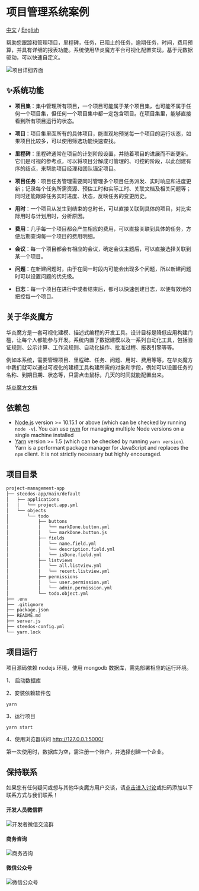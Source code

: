 # 项目管理系统案例

[中文](https://github.com/steedos/project-management-app) / [English](https://github.com/steedos/project-management-app/blob/master/README_en.md)

帮助您跟踪和管理项目，里程碑，任务，已阻止的任务，逾期任务，时间，费用预算，并具有详细的报表功能。系统使用华炎魔方平台可视化配置实现，基于元数据驱动，可以快速自定义。

![项目详细界面](/docs/images/project_detail.jpg)


## ✨系统功能

- **项目集**：集中管理所有项目，一个项目可能属于某个项目集，也可能不属于任何一个项目集，但任何一个项目集中都一定包含项目。在项目集里，能够直接看到所有项目运行的状态。

- **项目**：项目集里面所有的具体项目，能直观地预览每一个项目的运行状态，如果项目比较多，可以使用筛选功能快速查找。

- **里程碑**：里程碑通常在项目的计划阶段设置，并随着项目的进展而不断更新。它们是可视的参考点，可以将项目分解成可管理的、可控的阶段，以此创建有序的结点，来帮助项目经理和团队锚定项目。

- **项目任务**：项目任务管理需要同时管理多个项目任务派发、实时响应和进度更新；记录每个任务所需资源、预估工时和实际工时、关联文档及相关问题等；同时还能跟踪任务实时进度、状态，反映任务的变更历史。

- **用时**：一个项目从发生到结束的总时长，可以直接关联到具体的项目，对比实际用时与计划用时，分析原因。

- **费用**：几乎每一个项目都会产生相应的费用，可以直接关联到具体的任务，方便后期查询每一个项目的费用明细。

- **会议**：每一个项目都会有相应的会议，确定会议主题后，可以直接选择关联到某一个项目。

- **问题**：在新建问题时，由于在同一时段内可能会出现多个问题，所以新建问题时可以设置问题的优先级。

- **日志**：每一个项目在进行中或者结束后，都可以快速创建日志，以便有效地的把控每一个项目。

## 关于华炎魔方

华炎魔方是一套可视化建模、描述式编程的开发工具。设计目标是降低应用构建门槛，让每个人都能参与开发。系统内置了数据建模以及一系列自动化工具，包括验证规则、公示计算、工作流规则、自动化操作、批准过程、报表引擎等等。

例如本系统，需要管理项目、里程碑、任务、问题、用时、费用等等，在华炎魔方中我们就可以通过可视化的建模工具构建所需的对象和字段，例如可以设置任务的名称、到期日期、状态等，只需点击鼠标，几天的时间就能配置出来。

[华炎魔方文档](https://www.steedos.com/help/)

## 依赖包

- [Node.js](https://nodejs.org/en/download/) version >= 10.15.1 or above (which can be checked by running `node -v`). You can use [nvm](https://github.com/nvm-sh/nvm) for managing multiple Node versions on a single machine installed
- [Yarn](https://yarnpkg.com/en/) version >= 1.5 (which can be checked by running `yarn version`). Yarn is a performant package manager for JavaScript and replaces the `npm` client. It is not strictly necessary but highly encouraged.


## 项目目录

```sh
project-management-app
├── steedos-app/main/default
│   ├── applications
│   │   └── project.app.yml
│   └── objects
│       └── todo
│           ├── buttons
│           │   └── markDone.button.yml
│           │   └── markDone.button.js
│           ├── fields
│           │   └── name.field.yml
│           │   └── description.field.yml
│           │   └── isDone.field.yml
│           ├── listviews
│           │   └── all.listview.yml
│           │   └── recent.listview.yml
│           ├── permissions
│           │   └── user.permission.yml
│           │   └── admin.permission.yml
│           └── todo.object.yml
├── .env
├── .gitignore
├── package.json
├── README.md
├── server.js
├── steedos-config.yml
└── yarn.lock
```

## 项目运行

项目源码依赖 nodejs 环境，使用 mongodb 数据库，需先部署相应的运行环境。

1、 启动数据库

2、安装依赖软件包

```
yarn
```

3、运行项目

```
yarn start
```

4、使用浏览器访问 http://127.0.0.1:5000/

第一次使用时，数据库为空，需注册一个账户，并选择创建一个企业。

## 保持联系

如果您有任何疑问或想与其他华炎魔方用户交谈，请[点击进入讨论](https://github.com/steedos/steedos-platform/discussions)或扫码添加以下联系方式与我们联系！
#### 开发人员微信群
![开发者微信交流群](/docs/images/QR_wechat_developers.jpg)

#### 商务咨询
![商务咨询](/docs/images/Business_Consulting.jpg)

#### 微信公众号
![微信公众号](/docs/images/Public_Number.jpg)